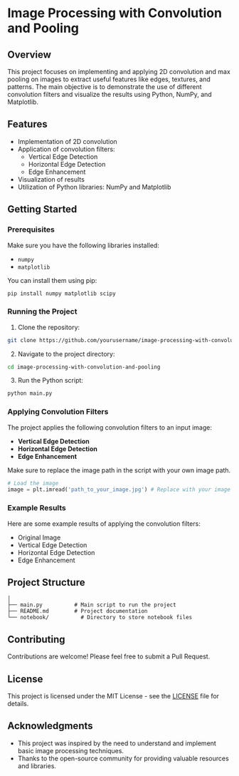 # Image Processing with Convolution and Pooling

## Overview

This project focuses on implementing and applying 2D convolution and max pooling on images to extract useful features like edges, textures, and patterns. The main objective is to demonstrate the use of different convolution filters and visualize the results using Python, NumPy, and Matplotlib.

## Features

- Implementation of 2D convolution
- Application of convolution filters:
  - Vertical Edge Detection
  - Horizontal Edge Detection
  - Edge Enhancement
- Visualization of results
- Utilization of Python libraries: NumPy and Matplotlib

## Getting Started

### Prerequisites

Make sure you have the following libraries installed:
- `numpy`
- `matplotlib`

You can install them using pip:
```bash
pip install numpy matplotlib scipy
```

### Running the Project

1. Clone the repository:
```bash
git clone https://github.com/yourusername/image-processing-with-convolution-and-pooling.git
```

2. Navigate to the project directory:
```bash
cd image-processing-with-convolution-and-pooling
```

3. Run the Python script:
```bash
python main.py
```

### Applying Convolution Filters

The project applies the following convolution filters to an input image:

- **Vertical Edge Detection**
- **Horizontal Edge Detection**
- **Edge Enhancement**

Make sure to replace the image path in the script with your own image path.

```python
# Load the image
image = plt.imread('path_to_your_image.jpg') # Replace with your image path
```

### Example Results

Here are some example results of applying the convolution filters:

- Original Image
- Vertical Edge Detection
- Horizontal Edge Detection
- Edge Enhancement

## Project Structure

```
│
├── main.py          # Main script to run the project
├── README.md        # Project documentation
└── notebook/          # Directory to store notebook files
```

## Contributing

Contributions are welcome! Please feel free to submit a Pull Request.

## License

This project is licensed under the MIT License - see the [LICENSE](LICENSE) file for details.

## Acknowledgments

- This project was inspired by the need to understand and implement basic image processing techniques.
- Thanks to the open-source community for providing valuable resources and libraries.
